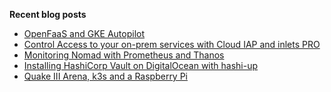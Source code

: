 **Recent blog posts**
<!-- BLOG-POST-LIST:START -->
- [OpenFaaS and GKE Autopilot](https://johansiebens.dev/posts/2021/03/openfaas-and-gke-autopilot/)
- [Control Access to your on-prem services with Cloud IAP and inlets PRO](https://johansiebens.dev/posts/2020/12/control-access-to-your-on-prem-services-with-cloud-iap-and-inlets-pro/)
- [Monitoring Nomad with Prometheus and Thanos](https://johansiebens.dev/posts/2020/12/monitoring-nomad-with-prometheus-and-thanos/)
- [Installing HashiCorp Vault on DigitalOcean with hashi-up](https://johansiebens.dev/posts/2020/12/installing-hashicorp-vault-on-digitalocean-with-hashi-up/)
- [Quake III Arena, k3s and a Raspberry Pi](https://johansiebens.dev/posts/2020/11/quake-iii-arena-k3s-and-a-raspberry-pi/)
<!-- BLOG-POST-LIST:END -->
